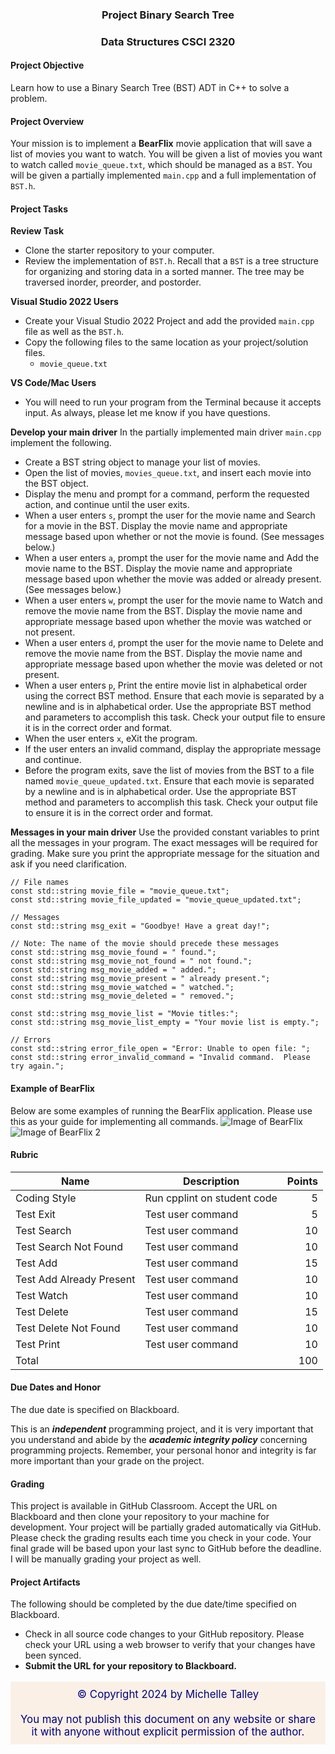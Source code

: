 ### <p style="text-align: center;">Project Binary Search Tree</p>
### <p style="text-align: center;">Data Structures CSCI 2320

#### Project Objective
Learn how to use a Binary Search Tree (BST) ADT in C++ to solve a problem.

#### Project Overview
Your mission is to implement a **BearFlix** movie application that will save a list of movies you want to watch.  You will  be given a list of movies you want to watch called `movie_queue.txt`, which should be managed as a `BST`.  You will be given a partially implemented `main.cpp` and a full implementation of `BST.h`.

#### Project Tasks

**Review Task**
- Clone the starter repository to your computer.
- Review the implementation of `BST.h`.  Recall that a `BST` is a tree structure for organizing and storing data in a sorted manner.  The tree may be traversed inorder, preorder, and postorder.

**Visual Studio 2022 Users**
- Create your Visual Studio 2022 Project and add the provided `main.cpp` file as well as the `BST.h`.
- Copy the following files to the same location as your project/solution files.
    - `movie_queue.txt`

**VS Code/Mac Users**
- You will need to run your program from the Terminal because it accepts input.  As always, please let me know if you have questions. 

**Develop your main driver**
In the partially implemented main driver `main.cpp` implement the following.
- Create a BST string object to manage your list of movies.
- Open the list of movies, `movies_queue.txt`, and insert each movie into the BST object.
- Display the menu and prompt for a command, perform the requested action, and continue until the user exits.
- When a user enters `s`, prompt the user for the movie name and Search for a movie in the BST. Display the movie name and appropriate message based upon whether or not the movie is found. (See messages below.)
- When a user enters `a`, prompt the user for the movie name and Add the movie name to the BST.  Display the movie name and appropriate message based upon whether the movie was added or already present. (See messages below.)
- When a user enters `w`, prompt the user for the movie name to Watch and remove the movie name from the BST. Display the movie name and appropriate message based upon whether the movie was watched or not present.
- When a user enters `d`, prompt the user for the movie name to Delete and remove the movie name from the BST. Display the movie name and appropriate message based upon whether the movie was deleted or not present.
- When a user enters `p`, Print the entire movie list in alphabetical order using the correct BST method.  Ensure that each movie is separated by a newline and is in alphabetical order.  Use the appropriate BST method and parameters to accomplish this task. Check your output file to ensure it is in the correct order and format.
- When the user enters `x`, eXit the program. 
- If the user enters an invalid command, display the appropriate message and continue.
- Before the program exits, save the list of movies from the BST to a file named `movie_queue_updated.txt`.  Ensure that each movie is separated by a newline and is in alphabetical order.  Use the appropriate BST method and parameters to accomplish this task. Check your output file to ensure it is in the correct order and format.

**Messages in your main driver**
Use the provided constant variables to print all the messages in your program. The exact messages will be required for grading.  Make sure you print the appropriate message for the situation and ask if you need clarification.

```
// File names
const std::string movie_file = "movie_queue.txt";
const std::string movie_file_updated = "movie_queue_updated.txt";

// Messages
const std::string msg_exit = "Goodbye! Have a great day!";

// Note: The name of the movie should precede these messages
const std::string msg_movie_found = " found.";
const std::string msg_movie_not_found = " not found.";
const std::string msg_movie_added = " added.";
const std::string msg_movie_present = " already present.";
const std::string msg_movie_watched = " watched.";
const std::string msg_movie_deleted = " removed.";

const std::string msg_movie_list = "Movie titles:";
const std::string msg_movie_list_empty = "Your movie list is empty.";

// Errors
const std::string error_file_open = "Error: Unable to open file: ";
const std::string error_invalid_command = "Invalid command.  Please try again.";
```  
  
#### Example of BearFlix 
Below are some examples of running the BearFlix application. Please use this as your guide for implementing all commands.
![Image of BearFlix](BST_Project_Example.png)
![Image of BearFlix 2](BST_Project_Example2.png)

#### Rubric
| Name                     | Description                 | Points |
| ------------------------ | --------------------------- | ------: |
| Coding Style             | Run cpplint on student code | 5      |
| Test Exit                | Test user command           | 5      |
| Test Search              | Test user command           | 10     |
| Test Search Not Found    | Test user command           | 10     |
| Test Add                 | Test user command           | 15     |
| Test Add Already Present | Test user command           | 10     |
| Test Watch               | Test user command           | 10     |
| Test Delete              | Test user command           | 15     |
| Test Delete Not Found    | Test user command           | 10     |
| Test Print               | Test user command           | 10     |
| Total               |            | 100    |

#### Due Dates and Honor
The due date is specified on Blackboard. 

This is an ***independent*** programming project, and it is very important that you understand and abide by the ***academic integrity policy*** concerning programming projects.  Remember, your personal honor and integrity is far more important than your grade on the project. 

#### Grading 
This project is available in GitHub Classroom.  Accept the URL on Blackboard and then clone your repository to your machine for development. Your project will be partially graded automatically via GitHub.  Please check the grading results each time you check in your code.  Your final grade will be based upon your last sync to GitHub before the deadline.  I will be manually grading your project as well.

#### Project Artifacts
The following should be completed by the due date/time specified on Blackboard.
- Check in all source code changes to your GitHub repository.  Please check your URL using a web browser to verify that your changes have been synced.
- **Submit the URL for your repository to Blackboard.**

<p style="font-size:120%;color:navy;background:linen;padding:10px;text-align:center">&copy; Copyright 2024 by Michelle Talley <br> <br>You may not publish this document on any website or share it with anyone without explicit permission of the author. </p>

